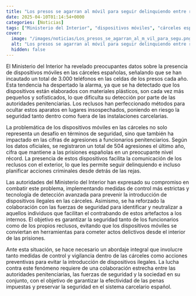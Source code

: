 ```yaml
---
title: "Los presos se agarran al móvil para seguir delinquiendo entre rejas - Interior requisa 3.000 teléfonos en las celdas cada año"
date: 2025-04-10T01:14:54+0000
categories: [Noticias]
tags: ["Ministerio del Interior", "dispositivos móviles", "cárceles españolas", "seguridad", "agresiones", "funcionarios penitenciarios", "contrabando."]
cover:
  image: "/images/noticias/Los_presos_se_agarran_al_m_vil_para_segu.png"
  alt: "Los presos se agarran al móvil para seguir delinquiendo entre rejas - Interior requisa 3.000 teléfonos en las celdas cada año"
  hidden: false
---
```


El Ministerio del Interior ha revelado preocupantes datos sobre la presencia de dispositivos móviles en las cárceles españolas, señalando que se han incautado un total de 3.000 teléfonos en las celdas de los presos cada año. Esta tendencia ha despertado la alarma, ya que se ha detectado que los dispositivos están elaborados con materiales plásticos, son cada vez más pequeños y sofisticados, lo que dificulta su detección por parte de las autoridades penitenciarias. Los reclusos han perfeccionado métodos para ocultar estos aparatos en lugares insospechados, poniendo en riesgo la seguridad tanto dentro como fuera de las instalaciones carcelarias.

La problemática de los dispositivos móviles en las cárceles no solo representa un desafío en términos de seguridad, sino que también ha impactado en las cifras de agresiones a funcionarios penitenciarios. Según los datos oficiales, se registraron un total de 504 agresiones el último año, cifra que mantiene a las prisiones españolas en un preocupante nivel récord. La presencia de estos dispositivos facilita la comunicación de los reclusos con el exterior, lo que les permite seguir delinquiendo e incluso planificar acciones criminales desde detrás de las rejas.

Las autoridades del Ministerio del Interior han expresado su compromiso en combatir este problema, implementando medidas de control más estrictas y tecnología de detección avanzada para prevenir la introducción de dispositivos ilegales en las cárceles. Asimismo, se ha reforzado la colaboración con las fuerzas de seguridad para identificar y neutralizar a aquellos individuos que facilitan el contrabando de estos artefactos a los internos. El objetivo es garantizar la seguridad tanto de los funcionarios como de los propios reclusos, evitando que los dispositivos móviles se conviertan en herramientas para cometer actos delictivos desde el interior de las prisiones.

Ante esta situación, se hace necesario un abordaje integral que involucre tanto medidas de control y vigilancia dentro de las cárceles como acciones preventivas para evitar la introducción de dispositivos ilegales. La lucha contra este fenómeno requiere de una colaboración estrecha entre las autoridades penitenciarias, las fuerzas de seguridad y la sociedad en su conjunto, con el objetivo de garantizar la efectividad de las penas impuestas y preservar la seguridad en el sistema carcelario español.
